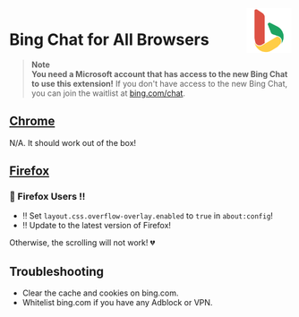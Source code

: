 <img style="vertical-align:middle;" align="right" src="public/icon1024.png" width="80px">

# Bing Chat for All Browsers

> **Note**<br/>
> **You need a Microsoft account that has access to the new Bing Chat to use this extension!**
> If you don't have access to the new Bing Chat, you can join the waitlist at [bing.com/chat](https://bing.com/chat).


## [Chrome](https://chrome.google.com/webstore/detail/bing-chat-for-all-browser/jofbglonpbndadajbafmmaklbfbkggpo)

N/A. It should work out of the box!

## [Firefox](https://addons.mozilla.org/en-US/firefox/addon/bing-chat-for-all-browsers/)

### 🦊 Firefox Users ‼️

- ‼️ Set `layout.css.overflow-overlay.enabled` to `true` in `about:config`!
- ‼️ Update to the latest version of Firefox!

Otherwise, the scrolling will not work! 💔

## Troubleshooting

- Clear the cache and cookies on bing.com.
- Whitelist bing.com if you have any Adblock or VPN.
